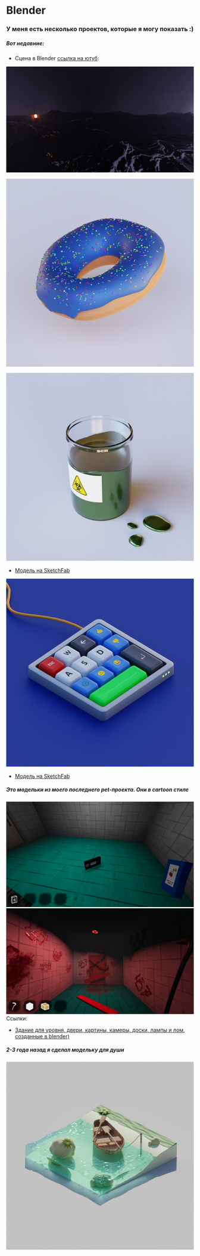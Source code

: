 # Blender
### У меня есть несколько проектов, которые я могу показать :)
##### Вот недавние:
-  Сцена в Blender [ссылка на ютуб](https://youtu.be/dYtAC_AMAZg):

![img](0020.png)

![img](donut.png)

![img](res1.png)
- [Модель на SketchFab](https://sketchfab.com/3d-models/a-jar-with-a-dangerous-metallic-liquid-72e0458ae91c48079087c68565e874f1)

![img](res.png)
- [Модель на SketchFab](https://sketchfab.com/3d-models/keyboard-4f775cf34aff443680a65c7061d9ebe7)


##### Это модельки из моего последнего pet-проекта. Они в cartoon стиле
![img](CartoonGame.png)
![img](CartoonGame1.png)
Ссылки:
- [Здание для уровня, двери, картины, камеры, доски, лампы и лом, созданные в blender)](https://youtu.be/bIAdAnkS6GE)

##### 2-3 года назад я сделал модельку для души 
![img](1.jpg)
